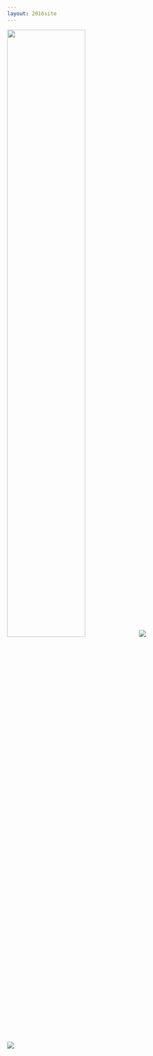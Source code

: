 ```yaml
---
layout: 2016site
---
```


<div class="pure-g">
	<div class="pure-u-1">
		<image src="./images/2016/luchanaut_1.svg" width="60%" class="luchanaut" />
		<image src="./images/2016/stars_background.svg" class="stars" />		
	</div>
	<div class="pure-u-1">
		<image src="./images/2016/masthead.svg" />
	</div>
</div>


